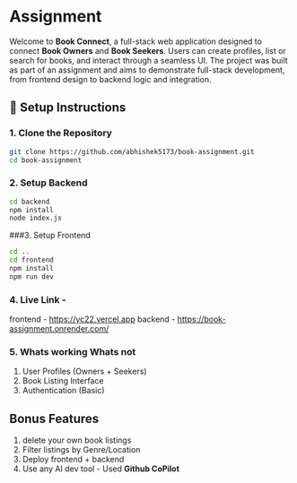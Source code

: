 # Assignment
Welcome to **Book Connect**, a full-stack web application designed to connect **Book Owners** and **Book Seekers**. Users can create profiles, list or search for books, and interact through a seamless UI. The project was built as part of an assignment and aims to demonstrate full-stack development, from frontend design to backend logic and integration.

## 🚀 Setup Instructions

### 1. Clone the Repository
```bash
git clone https://github.com/abhishek5173/book-assignment.git
cd book-assignment
```
### 2. Setup Backend

```bash
cd backend
npm install
node index.js
```
###3. Setup Frontend

```bash
cd ..
cd frontend
npm install
npm run dev
```
### 4. Live Link - 
frontend - https://yc22.vercel.app
backend - https://book-assignment.onrender.com/

### 5. Whats working Whats not
 1. User Profiles (Owners + Seekers)
 2. Book Listing Interface
 3. Authentication (Basic)
## **Bonus Features**
1. delete your own book listings
2. Filter listings by Genre/Location
3. Deploy frontend + backend
4. Use any AI dev tool - Used **Github CoPilot** 

